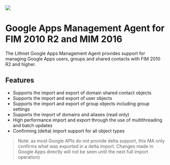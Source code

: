![](https://lithnet.github.io/images/logo-ex-small.png)
# Google Apps Management Agent for FIM 2010 R2 and MIM 2016
The Lithnet Google Apps Management Agent provides support for managing Google Apps users, groups and shared contacts with FIM 2010 R2 and higher.

## Features
* Supports the import and export of domain shared contact objects
* Supports the import and export of user objects
* Supports the import and export of group objects including group settings
* Supports the import of domains and aliases (read only)
* High performance import and export through the use of multithreading and batch updates
* Confirming (delta) import support for all object types

> Note: as most Google APIs do not provide delta support, this MA only confirms what was exported in a delta import. Changes made in Google Apps directly will not be seen until the next full import operation)


